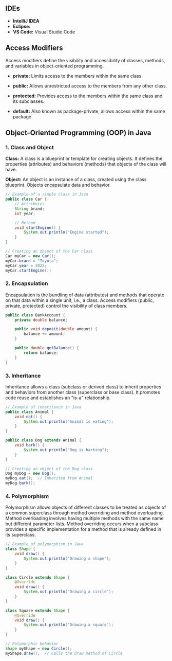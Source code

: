 ## IDEs

- **IntelliJ IDEA**
- **Eclipse:** 
- **VS Code:** Visual Studio Code


## Access Modifiers

Access modifiers define the visibility and accessibility of classes, methods, and variables in object-oriented programming.

- **private:** Limits access to the members within the same class.

- **public:** Allows unrestricted access to the members from any other class.

- **protected:** Provides access to the members within the same class and its subclasses.

- **default:** Also known as package-private, allows access within the same package.


## Object-Oriented Programming (OOP) in Java

### 1. Class and Object

**Class:** A class is a blueprint or template for creating objects. It defines the properties (attributes) and behaviors (methods) that objects of the class will have.

**Object:** An object is an instance of a class, created using the class blueprint. Objects encapsulate data and behavior.

```java
// Example of a simple class in Java
public class Car {
    // Attributes
    String brand;
    int year;

    // Method
    void startEngine() {
        System.out.println("Engine started");
    }
}

// Creating an object of the Car class
Car myCar = new Car();
myCar.brand = "Toyota";
myCar.year = 2022;
myCar.startEngine();
```

### 2. Encapsulation

Encapsulation is the bundling of data (attributes) and methods that operate on that data within a single unit, i.e., a class. Access modifiers (public, private, protected) control the visibility of class members.

```java
public class BankAccount {
    private double balance;

    public void deposit(double amount) {
        balance += amount;
    }

    public double getBalance() {
        return balance;
    }
}
```

### 3. Inheritance

Inheritance allows a class (subclass or derived class) to inherit properties and behaviors from another class (superclass or base class). It promotes code reuse and establishes an "is-a" relationship.

```java
// Example of inheritance in Java
public class Animal {
    void eat() {
        System.out.println("Animal is eating");
    }
}

public class Dog extends Animal {
    void bark() {
        System.out.println("Dog is barking");
    }
}

// Creating an object of the Dog class
Dog myDog = new Dog();
myDog.eat();  // Inherited from Animal
myDog.bark();
```

### 4. Polymorphism

Polymorphism allows objects of different classes to be treated as objects of a common superclass through method overriding and method overloading. Method overloading involves having multiple methods with the same name but different parameter lists. Method overriding occurs when a subclass provides a specific implementation for a method that is already defined in its superclass.

```java
// Example of polymorphism in Java
class Shape {
    void draw() {
        System.out.println("Drawing a shape");
    }
}

class Circle extends Shape {
    @Override
    void draw() {
        System.out.println("Drawing a circle");
    }
}

class Square extends Shape {
    @Override
    void draw() {
        System.out.println("Drawing a square");
    }
}

// Polymorphic behavior
Shape myShape = new Circle();
myShape.draw();  // Calls the draw method of Circle
```

